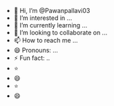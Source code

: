 - 👋 Hi, I’m @Pawanpallavi03
- 👀 I’m interested in ...
- 🌱 I’m currently learning ...
- 💞️ I’m looking to collaborate on ...
- 📫 How to reach me ...
- 😄 Pronouns: ...
- ⚡ Fun fact: ..
- ⭐
- 😄
- ⭐
- 😄 

<!---
Pawanpallavi03/Pawanpallavi03 is a ✨ special ✨ repository because its `README.md` (this file) appears on your GitHub profile.
You can click the Preview link to take a look at your changes.
--->
